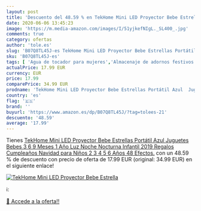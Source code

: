 ```yaml
---
layout: post
title: 'Descuento del 48.59 % en TekHome Mini LED Proyector Bebe Estrella'
date: 2020-06-06 13:45:23
image: 'https://m.media-amazon.com/images/I/51yjkefNIgL._SL400_.jpg'
comments: true
category: ofertas
author: 'tole.es'
slug: 'B07Q8TL45J-es TekHome Mini LED Proyector Bebe Estrellas Portátil Azul...'
sku: 'B07Q8TL45J-es'
tags: [ 'Agua de tocador para mujeres','Almacenaje de adornos festivos','Almacenamiento y organización','Belleza','Fragancias para mujeres','Hogar y cocina','Iluminación','Iluminación de interior','Iluminación decorativa y para usos específicos de interior','Juguetes','Juguetes electrónicos','Juguetes y juegos','Perfumes y fragancias','Velas eléctricas y LED','Videojuegos para niños','navidad', ]
actualPrice: 17.99 EUR
currency: EUR
price: 17.99
comparePrice: 34.99 EUR
prodname: 'TekHome Mini LED Proyector Bebe Estrellas Portátil Azul  Juguetes Bebes 3 6 9 Meses 1 Año  Luz Noche Nocturna Infantil  2019 Regalos Cumpleaños Navidad para Niños 2 3 4 5 6 Años  48 Efectos.'
country: 'es'
flag: '🇪🇸'
brand: ''
buyurl: 'https://www.amazon.es/dp/B07Q8TL45J/?tag=tolees-21'
descuento: '48.59'
average: '17.99'
---
```


Tienes [TekHome Mini LED Proyector Bebe Estrellas Portátil Azul  Juguetes Bebes 3 6 9 Meses 1 Año  Luz Noche Nocturna Infantil  2019 Regalos Cumpleaños Navidad para Niños 2 3 4 5 6 Años  48 Efectos.](https://www.amazon.es/dp/B07Q8TL45J/?tag=tolees-21) con un 48.59 % de descuento con precio de oferta de 17.99 EUR (original: 34.99 EUR) en el siguiente enlace!

[![TekHome Mini LED Proyector Bebe Estrella](https://m.media-amazon.com/images/I/51yjkefNIgL._SL400_.jpg)](https://www.amazon.es/dp/B07Q8TL45J/?tag=tolees-21)

ℹ️:


[🛒 Accede a la oferta!!](https://www.amazon.es/dp/B07Q8TL45J/?tag=tolees-21)
